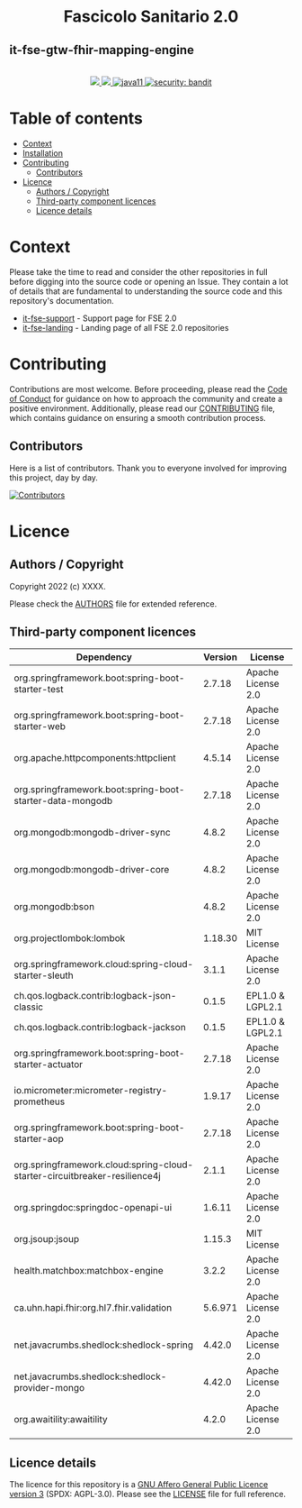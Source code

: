 <h1 align="center">Fascicolo Sanitario 2.0</h1>
<h2 align="left">it-fse-gtw-fhir-mapping-engine</h2>

<br />
<div align="center">
    <!-- CoC -->
    <a href="CODE_OF_CONDUCT.md">
      <img src="https://img.shields.io/badge/Contributor%20Covenant-v2.0%20adopted-ff69b4.svg" />
    </a>
    <a href="CODE_OF_CONDUCT.md">
      <img src="https://img.shields.io/badge/badge-green.svg" />
    </a>
    <a href="/">
      <img alt="java11"
      src="https://img.shields.io/badge/badge-red.svg">
    </a>
    <a href="/">
      <img alt="security: bandit"
      src="https://img.shields.io/badge/badge-yellow.svg">
    </a>
</div>


# Table of contents

- [Context](#context)
- [Installation](#installation)
- [Contributing](#contributing)
    - [Contributors](#contributors)
- [Licence](#licence)
    - [Authors / Copyright](#authors--copyright)
    - [Third-party component licences](#third-party-component-licences)
    - [Licence details](#licence-details)


# Context

Please take the time to read and consider the other repositories in full before digging into the source code or opening an Issue. They contain a lot of details that are fundamental to understanding the source code and this repository's documentation.

- <a href="https://github.com/ministero-salute/it-fse-support">it-fse-support</a> - Support page for FSE 2.0
- <a href="https://github.com/ministero-salute/it-fse-landing">it-fse-landing</a> - Landing page of all FSE 2.0 repositories

# Contributing
Contributions are most welcome. Before proceeding, please read the [Code of Conduct](./CODE_OF_CONDUCT.md) for guidance on how to approach the community and create a positive environment. Additionally, please read our [CONTRIBUTING](./CONTRIBUTING.md) file, which contains guidance on ensuring a smooth contribution process.

## Contributors
Here is a list of contributors. Thank you to everyone involved for improving this project, day by day.

[![Contributors](https://contrib.rocks/image?repo=ministero-salute/it-fse-gtw-fhir-mapping-engine)](https://github.com/ministero-salute/it-fse-gtw-dispatcher/graphs/contributors)


# Licence

## Authors / Copyright

Copyright 2022 (c) XXXX.

Please check the [AUTHORS](AUTHORS) file for extended reference.

## Third-party component licences
| Dependency                                                                 | Version | License            |
|----------------------------------------------------------------------------|---------|--------------------|
| org.springframework.boot:spring-boot-starter-test                          | 2.7.18  | Apache License 2.0 |
| org.springframework.boot:spring-boot-starter-web                           | 2.7.18  | Apache License 2.0 |
| org.apache.httpcomponents:httpclient                                       | 4.5.14  | Apache License 2.0 |
| org.springframework.boot:spring-boot-starter-data-mongodb                  | 2.7.18  | Apache License 2.0 |
| org.mongodb:mongodb-driver-sync                                            | 4.8.2   | Apache License 2.0 |
| org.mongodb:mongodb-driver-core                                            | 4.8.2   | Apache License 2.0 |
| org.mongodb:bson                                                           | 4.8.2   | Apache License 2.0 |
| org.projectlombok:lombok                                                   | 1.18.30 | MIT License        |
| org.springframework.cloud:spring-cloud-starter-sleuth                      | 3.1.1   | Apache License 2.0 |
| ch.qos.logback.contrib:logback-json-classic                                | 0.1.5   | EPL1.0 & LGPL2.1   |
| ch.qos.logback.contrib:logback-jackson                                     | 0.1.5   | EPL1.0 & LGPL2.1   |
| org.springframework.boot:spring-boot-starter-actuator                      | 2.7.18  | Apache License 2.0 |
| io.micrometer:micrometer-registry-prometheus                               | 1.9.17  | Apache License 2.0 |
| org.springframework.boot:spring-boot-starter-aop                           | 2.7.18  | Apache License 2.0 |
| org.springframework.cloud:spring-cloud-starter-circuitbreaker-resilience4j | 2.1.1   | Apache License 2.0 |
| org.springdoc:springdoc-openapi-ui                                         | 1.6.11  | Apache License 2.0 |
| org.jsoup:jsoup                                                            | 1.15.3  | MIT License        |
| health.matchbox:matchbox-engine                                            | 3.2.2   | Apache License 2.0 |
| ca.uhn.hapi.fhir:org.hl7.fhir.validation                                   | 5.6.971 | Apache License 2.0 |
| net.javacrumbs.shedlock:shedlock-spring                                    | 4.42.0  | Apache License 2.0 |
| net.javacrumbs.shedlock:shedlock-provider-mongo                            | 4.42.0  | Apache License 2.0 |
| org.awaitility:awaitility                                                  | 4.2.0   | Apache License 2.0 |



## Licence details

The licence for this repository is a [GNU Affero General Public Licence version 3](https://www.gnu.org/licenses/agpl-3.0.html) (SPDX: AGPL-3.0). Please see the [LICENSE](LICENSE) file for full reference.
